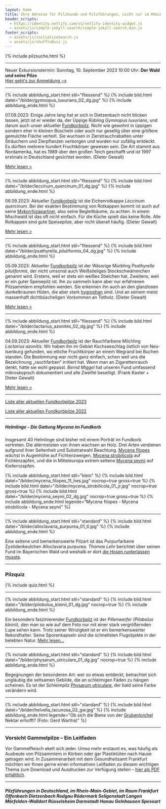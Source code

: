 ```yaml
---
layout: home
title: Ihre Adresse für Pilzkunde und Pilzführungen, nicht nur im Rhein-Main-Gebiet
header_scripts:
  - https://identity.netlify.com/v1/netlify-identity-widget.js
  - assets/js/simple-jekyll-search/simple-jekyll-search.min.js
footer_scripts:
  - assets/js/initializeSearch.js
  - assets/js/shuffleQuiz.js
---
```

{% include pilzsuche.html %}

- - -

Neuer Exkursionstermin: Sonntag, 10. September 2023 10:00 Uhr: **Der Wald und seine Pilze**\
[Hier geht's zur Anmeldung -->](/termine)

- - -

{% include abbildung_start.html stil="fliessend" %}
{% include bild.html datei="/bilder/gymnopus_luxurians_02_dg.jpg" %}
{% include abbildung_ende.html %}

07.09.2023: Einige Jahre lang hat er sich in Dietzenbach nicht blicken lassen, jetzt ist er wieder da, der Üppige Rübling *Gymnopus luxurians*, und darum auch unser aktueller [Fundkorbpilz](AA "Glossar-"). Nicht wie gewohnt in üppigen sondern eher in kleinen Büscheln oder auch nur gesellig über eine größere gemulchte Fläche verteilt. Sie wuchsen in Zierstrauchrabatten unter Sträuchern und Zierpflanzen verborgen und wurden nur zufällig entdeckt. Es dürften mehrere hundert Fruchtkörper gewesen sein. Die Art stammt aus Nordamerika, hat es 1989 über den großen Teich geschafft und ist 1997 erstmals in Deutschland gesichtet worden. (Dieter Gewalt)

[Mehr lesen >](/pilze/gymnopus-luxurians-üppiger-rübling)

<div style="clear:  both"></div>

- - -

{% include abbildung_start.html stil="fliessend" %}
{% include bild.html datei="/bilder/leccinum_quercinum_01_dg.jpg" %}
{% include abbildung_ende.html %}

06.09.2023: Aktueller [Fundkorbpilz](AA "Glossar-") ist die Eichenrotkappe *Leccinum quercinum*. Bei der exakten Bestimmung von Rotkappen kommt ist auch auf seine [Mykorrhizapartner](Mykorrhiza "Glossar"), also seine Begleitbäume, zu achten. In einem Mischwald ist das oft nicht einfach. Für die Küche spielt das keine Rolle. Alle Rotkappen sind gute Speisepilze, aber nicht überall häufig. (Dieter Gewalt)

[Mehr lesen >](/pilze/leccinum-quercinum-eichenrotkappe)

<div style="clear:  both"></div>

- - -

{% include abbildung_start.html stil="fliessend" %}
{% include bild.html datei="/bilder/psathyrella_piluliformis_04_dg.jpg" %}
{% include abbildung_ende.html %}

05.09.2023: Aktueller [Fundkorbpilz](AA "Glossar-") ist der Wässrige Mürbling *Psathyrella piluliformis*, der nicht umsonst auch Weißstieliges Stockschwämmchen genannt wird. Erstens, weil er stets ein weißes Stielchen hat. Zweitens, weil er ein guter Speisepilz ist. Ihn zu sammeln kann aber nur erfahrenen Pilzsammlern empfohlen werden. Sie erkennen ihn auch an den glanzlosen dunkelbraunen Hüten, die aber stark [hygrophan](hygrophan "Glossar") sind. Und an seinem meist massenhaft dichtbüscheligen Vorkommen an Totholz. (Dieter Gewalt)

[Mehr lesen >](/pilze/psathyrella-piluliformis-wässriger-mürbling)

<div style="clear:  both"></div>

- - -

{% include abbildung_start.html stil="fliessend" %}
{% include bild.html datei="/bilder/lactarius_azonites_02_dg.jpg" %}
{% include abbildung_ende.html %}

04.09.2023: Aktueller [Fundkorbpilz](AA "Glossar-") ist der Rauchfarbene Milchling *Lactarius azonitis*. Wir haben ihn im Gebiet Kochseeschlag östlich von Neu-Isenburg gefunden, wo etliche Fruchtkörper an einem Wegrand bei Buchen standen. Die Bestimmung war nicht ganz einfach, schon weil uns die Bezeichnung „rauchfarben“ irritiert hat. Wenn man an Zigarettenrauch denkt, hätte sie wohl gepasst. *Bernd Miggel* hat unseren Fund umfassend mikroskopisch dokumentiert und alle Zweifel beseitigt. (Frank Kaster + Dieter Gewalt)

[Mehr lesen >](/pilze/lactarius-azonites-rauchfarbener-milchling)

<div style="clear:  both"></div>

- - -

[Liste aller aktuellen Fundkorbpilze 2023](/artikel/liste-aller-aktuellen-fundkorbpilze-2023.html)

[Liste aller aktuellen Fundkorbpilze 2022](/artikel/liste-aller-aktuellen-fundkorbpilze-2022.html)

- - -

##### Helmlinge - Die Gattung *Mycena* im Fundkorb

Insgesamt 40 Helmlinge sind bisher mit einem Porträt im Fundkorb vertreten. Die allermeisten von ihnen wachsen an Holz. Drei Arten verdienen aufgrund ihrer Seltenheit und Substratwahl Beachtung. [Mycena filopes](/pilze/mycena-filopes-zerbrechlicher-fadenhelmling) wächst in Augenhöhe auf Fichtenzweigen, [Mycena strobilicola](/pilze/mycena-strobilicola-fichtenzapfenhelmling) auf Fichtenzapfen, und die in Mitteleuropa extrem seltene [Mycena seynii](/pilze/mycena-seynii-mediterraner-kiefernzapfenhelmling) auf Kiefernzapfen.

{% include abbildung_start.html stil="klein" %}
{% include bild.html datei="/bilder/mycena_filopes_11_hes.jpg" nocrop=true gross=true %}
{% include bild.html datei="/bilder/mycena_strobilicola_01_jr.jpg" nocrop=true gross=true %}
{% include bild.html datei="/bilder/mycena_seynii_02_dg.jpg" nocrop=true gross=true %}
{% include abbildung_ende.html legende="Mycena filopes - Mycena strobilicola - Mycena seynii" %}

- - -

{% include abbildung_start.html stil="standard" %}
{% include bild.html datei="/bilder/alloclavaria_purpurea_01_tl.jpg" %}
{% include abbildung_ende.html %}

Eine seltene und bemerkenswerte Pilzart ist das Purpurfarbene Zystidenkeulchen Alloclavaria purpurea. *Thomas Lehr* berichtet über seinen Fund im Bayerischen Wald und weshalb er dort [die Hosen runterlassen musste](/pilze/alloclavaria-purpurea-purpurfarbenes-zystidenkeulchen).

- - -

### Pilzquiz

{% include quiz.html %}

- - -

{% include abbildung_start.html stil="standard" %}
{% include bild.html datei="/bilder/pilobolus_kleinii_01_dg.jpg" nocrop=true %}
{% include abbildung_ende.html %}

Ein besonders faszinierender [Fundkorbpilz](AA "Glossar-") ist der *Pillenwerfer (Pilobolus kleinii)*, den man so wie auf dem Foto nur mit einer stark vergrößernden Lupe sehen kann. Trotz seiner Winzigkeit ist er ein bemerkenswerter Rekordhalter. Seine Sporenkapseln sind die schnellsten Flugobjekte in der belebten Natur. [Mehr lesen...](/pilze/pilobolus-kleinii-pillenwerfer)

- - -

{% include abbildung_start.html stil="standard" %}
{% include bild.html datei="/bilder/physarum_utriculare_01_dg.jpg" nocrop=true %}
{% include abbildung_ende.html %}

Begegnungen der besonderen Art: wer so etwas entdeckt, betrachtet sich ungläubig die seltsamen Gebilde, die an schleimigen Fäden zu hängen scheinen. Es ist der Schleimpilz [Physarum utriculare](/pilze/physarum-utriculare-fadenfruchtschleimpilz), der bald seine Farbe verändern wird.

- - -

{% include abbildung_start.html stil="standard" %}
{% include bild.html datei="/bilder/helvella_lacunosa_02_gw.jpg" %}
{% include abbildung_ende.html legende="Ob sich die Biene von der <a href='/pilze/helvella-lacunosa-grubenlorchel'>Grubenlorchel</a> Nektar erhofft?  (Foto: Gerd Wartha)" %}

- - -

### Vorsicht Gammelpilze – Ein Leitfaden

Vor Gammelfleisch ekelt sich jeder. Umso mehr erstaunt es, was häufig als Ausbeute von Pilzsammlern in Körben oder gar Plastiktüten nach Hause getragen wird. In Zusammenarbeit mit dem Gesundheitsamt Frankfurt möchten wir Ihnen gerne einen informativen Leitfaden zu diesem wichtigen Thema zum Download und Ausdrucken zur Verfügung stellen – [hier als PDF erhältlich](/assets/docs/Fundkorb.de-Gammelpilze.pdf).

- - -

##### Pilzführungen in Deutschland, im Rhein-Main-Gebiet, im Raum Frankfurt Offenbach Dietzenbach Rodgau Rödermark Seligenstadt Langen Mörfelden-Walldort Rüsselsheim Darmstadt Hanau Gelnhausen Spessart
